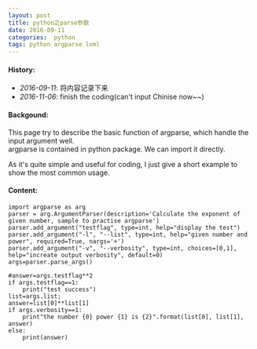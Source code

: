 ```yaml
---
layout: post
title: python之parse参数 
date: 2016-09-11
categories:  python
tags: python argparse lxml
---
```

#### <strong>History:</strong>
* <em>2016-09-11</em>: 将内容记录下来<br>
* <em>2016-11-06</em>: finish the coding(can't input Chinise now~~)<br>

#### <strong>Backgound:</strong>
This page try to describe the basic function of argparse, which handle the input argument well.<br>
argparse is contained in python package. We can import it directly.<br>

As it's quite simple and useful for coding, I just give a short example to show the most common usage.<br>

#### <strong>Content:</strong>

    import argparse as arg
    parser = arg.ArgumentParser(description='Calculate the exponent of given number, sample to practise argparse')
    parser.add_argument("testflag", type=int, help="display the test")
    parser.add_argument("-l", "--list", type=int, help="given number and power", required=True, nargs='+')
    parser.add_argument("-v", "--verbosity", type=int, choices=[0,1], help="increate output verbosity", default=0)
    args=parser.parse_args()

    #answer=args.testflag**2
    if args.testflag==1:
        print("test success")
    list=args.list;
    answer=list[0]**list[1]
    if args.verbosity==1:
        print"the number {0} power {1} is {2}".format(list[0], list[1], answer)
    else:
        print(answer)
